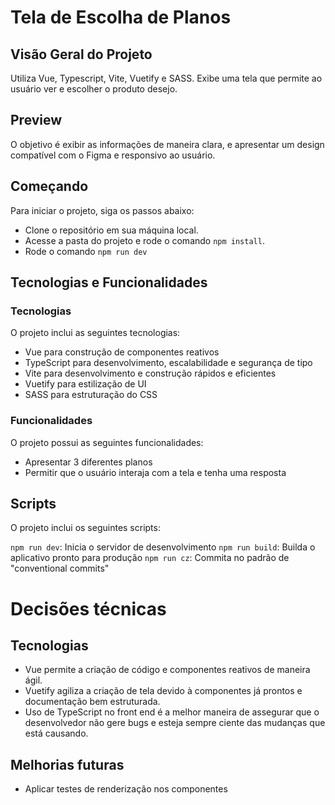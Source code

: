 # Tela de Escolha de Planos

## Visão Geral do Projeto

Utiliza Vue, Typescript, Vite, Vuetify e SASS.
Exibe uma tela que permite ao usuário ver e escolher o produto desejo.

## Preview

O objetivo é exibir as informações de maneira clara, e apresentar um design compatível com o Figma e responsivo ao usuário.

## Começando

Para iniciar o projeto, siga os passos abaixo:

- Clone o repositório em sua máquina local.
- Acesse a pasta do projeto e rode o comando `npm install`.
- Rode o comando `npm run dev`

## Tecnologias e Funcionalidades

### Tecnologias

O projeto inclui as seguintes tecnologias:

- Vue para construção de componentes reativos
- TypeScript para desenvolvimento, escalabilidade e segurança de tipo
- Vite para desenvolvimento e construção rápidos e eficientes
- Vuetify para estilização de UI
- SASS para estruturação do CSS

### Funcionalidades

O projeto possui as seguintes funcionalidades:

- Apresentar 3 diferentes planos
- Permitir que o usuário interaja com a tela e tenha uma resposta

## Scripts

O projeto inclui os seguintes scripts:

`npm run dev`: Inicia o servidor de desenvolvimento
`npm run build`: Builda o aplicativo pronto para produção
`npm run cz`: Commita no padrão de "conventional commits"

# Decisões técnicas

## Tecnologias

- Vue permite a criação de código e componentes reativos de maneira ágil.
- Vuetify agiliza a criação de tela devido à componentes já prontos e documentação bem estruturada.
- Uso de TypeScript no front end é a melhor maneira de assegurar que o desenvolvedor não gere bugs e esteja sempre ciente das mudanças que está causando.

## Melhorias futuras

- Aplicar testes de renderização nos componentes
